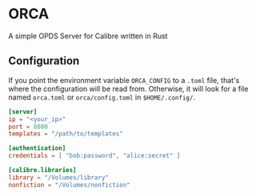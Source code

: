 
# ORCA

A simple OPDS Server for Calibre written in Rust

## Configuration

If you point the environment variable `ORCA_CONFIG` to a `.toml` file, that's where the configuration will be read from. Otherwise, it will look for a file named `orca.toml` or `orca/config.toml` in `$HOME/.config/`.
```toml
[server]
ip = "<your_ip>"
port = 8080
templates = "/path/to/templates"

[authentication]
credentials = [ "bob:password", "alice:secret" ]

[calibre.libraries]
library = "/Volumes/library"
nonfiction = "/Volumes/nonfiction"
```
